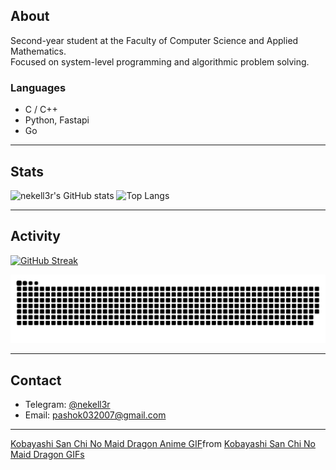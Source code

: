 ## About

Second-year student at the Faculty of Computer Science and Applied Mathematics.  
Focused on system-level programming and algorithmic problem solving.

### Languages
- C / C++
- Python, Fastapi
- Go

---

## Stats

![nekell3r's GitHub stats](https://github-readme-stats.vercel.app/api?username=nekell3r&show_icons=true&theme=tokyonight&hide_title=true)
![Top Langs](https://github-readme-stats.vercel.app/api/top-langs/?username=nekell3r&layout=compact&theme=tokyonight)

---

## Activity

[![GitHub Streak](https://streak-stats.demolab.com?user=nekell3r&theme=tokyonight&hide_border=true)](https://git.io/streak-stats)

![snake](https://raw.githubusercontent.com/platane/platane/output/github-contribution-grid-snake-dark.svg)

---

## Contact

- Telegram: [@nekell3r](https://t.me/nekell3r)
- Email: pashok032007@gmail.com

---
<div class="tenor-gif-embed" data-postid="17687730" data-share-method="host" data-aspect-ratio="1.77778" data-width="100%"><a href="https://tenor.com/view/kobayashi-san-chi-no-maid-dragon-anime-programmer-typing-keyboard-gif-17687730">Kobayashi San Chi No Maid Dragon Anime GIF</a>from <a href="https://tenor.com/search/kobayashi+san+chi+no+maid+dragon-gifs">Kobayashi San Chi No Maid Dragon GIFs</a></div> <script type="text/javascript" async src="https://tenor.com/embed.js"></script>

